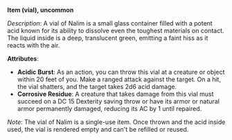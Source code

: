 **Item (vial), uncommon**

_Description_: A vial of Nalim is a small glass container filled with a potent acid known for its ability to dissolve even the toughest materials on contact. The liquid inside is a deep, translucent green, emitting a faint hiss as it reacts with the air.

**Attributes**:

- **Acidic Burst**: As an action, you can throw this vial at a creature or object within 20 feet of you. Make a ranged attack against the target. On a hit, the vial shatters, and the target takes 2d6 acid damage.
- **Corrosive Residue**: A creature that takes damage from this vial must succeed on a DC 15 Dexterity saving throw or have its armor or natural armor permanently damaged, reducing its AC by 1 until repaired.

_Note_: The vial of Nalim is a single-use item. Once thrown and the acid inside used, the vial is rendered empty and can't be refilled or reused.